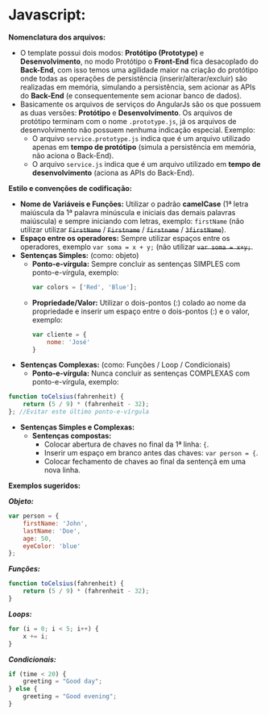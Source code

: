# Javascript:

**Nomenclatura dos arquivos:**
  - O template possui dois modos: **Protótipo (Prototype)** e **Desenvolvimento**, no modo Protótipo o **Front-End** fica desacoplado do **Back-End**, com isso temos uma agilidade maior na criação do protótipo onde todas as operações de persistência (inserir/alterar/excluir) são realizadas em memória, simulando a persistência, sem acionar as APIs do **Back-End** (e consequentemente sem acionar banco de dados).
   - Basicamente os arquivos de serviços do AngularJs são os que possuem as duas versões: **Protótipo** e **Desenvolvimento**. Os arquivos de protótipo terminam com o nome `.prototype.js`, já os arquivos de desenvolvimento não possuem nenhuma indicação especial. Exemplo: 
      - O arquivo `service.prototype.js` indica que é um arquivo utilizado apenas em **tempo de protótipo** (simula a persistência em memória, não aciona o Back-End).
      - O arquivo `service.js` indica que é um arquivo utilizado em **tempo de desenvolvimento** (aciona as APIs do Back-End).

**Estilo e convenções de codificação:**
  - **Nome de Variáveis e Funções:** Utilizar o padrão **camelCase** (1ª letra maiúscula da 1ª palavra minúscula e iniciais das demais palavras maiúscula) e sempre iniciando com letras, exemplo: `firstName`   (não utilizar utilizar ~~`FirstName`~~ / ~~`Firstname`~~ / ~~`firstname`~~ / ~~`3firstName`~~).
  - **Espaço entre os operadores:** Sempre utilizar espaços entre os operadores, exemplo `var soma = x + y;`  (não utilizar ~~`var soma = x+y;`~~.
  - **Sentenças Simples:** (como: objeto)
    - **Ponto-e-vírgula:** Sempre concluir as sentenças SIMPLES com ponto-e-vírgula, exemplo:
       ```javascript
       var colors = ['Red', 'Blue'];
       ```
    - **Propriedade/Valor:** Utilizar o dois-pontos (:) colado ao nome da propriedade e inserir um espaço entre o dois-pontos (:) e o valor, exemplo:
       ```javascript
       var cliente = {
           nome: 'José'
       }
       ```
  - **Sentenças Complexas:**  (como: Funções / Loop / Condicionais)
    - **Ponto-e-vírgula:** Nunca concluir as sentenças COMPLEXAS com ponto-e-vírgula, exemplo:

```javascript
function toCelsius(fahrenheit) {
    return (5 / 9) * (fahrenheit - 32);
}; //Evitar este último ponto-e-vírgula
```
  - **Sentenças Simples e Complexas:**
    - **Sentenças compostas:**
      - Colocar abertura de chaves no final da 1ª linha: `{`.
      - Inserir um espaço em branco antes das chaves: `var person = {`.
      - Colocar fechamento de chaves ao final da sentençã em uma nova linha.

**Exemplos sugeridos:**

_**Objeto:**_
```javascript
var person = {
    firstName: 'John',
    lastName: 'Doe',
    age: 50,
    eyeColor: 'blue'
};
```

_**Funções:**_
```javascript
function toCelsius(fahrenheit) {
    return (5 / 9) * (fahrenheit - 32);
}
```
_**Loops:**_
```javascript
for (i = 0; i < 5; i++) {
    x += i;
}
```
_**Condicionais:**_
```javascript
if (time < 20) {
    greeting = "Good day";
} else {
    greeting = "Good evening";
}
```